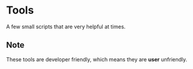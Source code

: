 # Tools
A few small scripts that are very helpful at times.

## Note
These tools are developer friendly, which means they are **user** unfriendly.